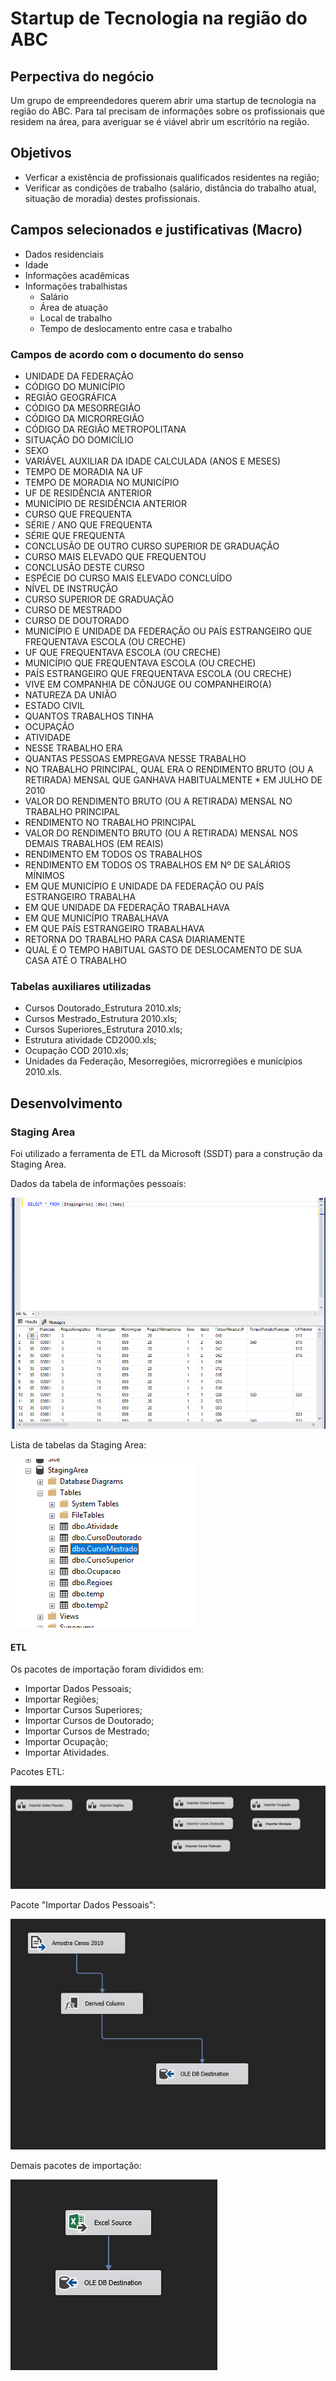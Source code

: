 # Startup de Tecnologia na região do ABC

## Perpectiva do negócio

Um grupo de empreendedores querem abrir uma startup de tecnologia na região do ABC. Para tal precisam de informações sobre os profissionais que residem na área, para averiguar se é viável abrir um escritório na região.

## Objetivos

* Verficar a existência de profissionais qualificados residentes na região;
* Verificar as condições de trabalho (salário, distância do trabalho atual, situação de moradia) destes profissionais.

## Campos selecionados e justificativas (Macro)

* Dados residenciais
* Idade
* Informações acadêmicas
* Informações trabalhistas
  * Salário
  * Área de atuação
  * Local de trabalho
  * Tempo de deslocamento entre casa e trabalho

### Campos de acordo com o documento do senso

* UNIDADE DA FEDERAÇÃO
* CÓDIGO DO MUNICÍPIO
* REGIÃO GEOGRÁFICA
* CÓDIGO DA MESORREGIÃO
* CÓDIGO DA MICRORREGIÃO
* CÓDIGO DA REGIÃO METROPOLITANA
* SITUAÇÃO DO DOMICÍLIO
* SEXO
* VARIÁVEL AUXILIAR DA IDADE CALCULADA (ANOS E MESES)
* TEMPO DE MORADIA NA UF
* TEMPO DE MORADIA NO MUNICÍPIO
* UF DE RESIDÊNCIA ANTERIOR
* MUNICÍPIO DE RESIDÊNCIA ANTERIOR
* CURSO QUE FREQUENTA
* SÉRIE / ANO QUE FREQUENTA
* SÉRIE QUE FREQUENTA
* CONCLUSÃO DE OUTRO CURSO SUPERIOR DE GRADUAÇÃO
* CURSO MAIS ELEVADO QUE FREQUENTOU
* CONCLUSÃO DESTE CURSO
* ESPÉCIE DO CURSO MAIS ELEVADO CONCLUÍDO
* NÍVEL DE INSTRUÇÃO
* CURSO SUPERIOR DE GRADUAÇÃO
* CURSO DE MESTRADO
* CURSO DE DOUTORADO
* MUNICÍPIO E UNIDADE DA FEDERAÇÃO OU PAÍS ESTRANGEIRO QUE FREQUENTAVA ESCOLA (OU CRECHE)
* UF QUE FREQUENTAVA ESCOLA (OU CRECHE)
* MUNICÍPIO QUE FREQUENTAVA ESCOLA (OU CRECHE)
* PAÍS ESTRANGEIRO QUE FREQUENTAVA ESCOLA (OU CRECHE)
* VIVE EM COMPANHIA DE CÔNJUGE OU COMPANHEIRO(A)
* NATUREZA DA UNIÃO
* ESTADO CIVIL
* QUANTOS TRABALHOS TINHA
* OCUPAÇÃO
* ATIVIDADE
* NESSE TRABALHO ERA
* QUANTAS PESSOAS EMPREGAVA NESSE TRABALHO
* NO TRABALHO PRINCIPAL, QUAL ERA O RENDIMENTO BRUTO (OU A RETIRADA) MENSAL QUE GANHAVA HABITUALMENTE * EM JULHO DE 2010
* VALOR DO RENDIMENTO BRUTO (OU A RETIRADA) MENSAL NO TRABALHO PRINCIPAL
* RENDIMENTO NO TRABALHO PRINCIPAL
* VALOR DO RENDIMENTO BRUTO (OU A RETIRADA) MENSAL NOS DEMAIS TRABALHOS (EM REAIS)
* RENDIMENTO EM TODOS OS TRABALHOS
* RENDIMENTO EM TODOS OS TRABALHOS EM Nº DE SALÁRIOS MÍNIMOS
* EM QUE MUNICÍPIO E UNIDADE DA FEDERAÇÃO OU PAÍS ESTRANGEIRO TRABALHA
* EM QUE UNIDADE DA FEDERAÇÃO TRABALHAVA
* EM QUE MUNICÍPIO TRABALHAVA
* EM QUE PAÍS ESTRANGEIRO TRABALHAVA
* RETORNA DO TRABALHO PARA CASA DIARIAMENTE
* QUAL É O TEMPO HABITUAL GASTO DE DESLOCAMENTO DE SUA CASA ATÉ O TRABALHO

### Tabelas auxiliares utilizadas

* Cursos Doutorado_Estrutura 2010.xls;
* Cursos Mestrado_Estrutura 2010.xls;
* Cursos Superiores_Estrutura 2010.xls;
* Estrutura atividade CD2000.xls;
* Ocupação COD 2010.xls;
* Unidades da Federação, Mesorregiões, microrregiões e municípios 2010.xls.

## Desenvolvimento

### Staging Area

Foi utilizado a ferramenta de ETL da Microsoft (SSDT) para a construção da Staging Area.

Dados da tabela de informações pessoais:

![alt text](/staging_area.png "Staging Area")

Lista de tabelas da Staging Area:

![alt text](/staging_area_02.png "Tabelas da Staging Area")

#### ETL

Os pacotes de importação foram divididos em:

* Importar Dados Pessoais;
* Importar Regiões;
* Importar Cursos Superiores;
* Importar Cursos de Doutorado;
* Importar Cursos de Mestrado;
* Importar Ocupação;
* Importar Atividades.

Pacotes ETL:

![alt text](/etl_staging_area_01.png "Pacotes do ETL")

Pacote "Importar Dados Pessoais":

![alt text](/etl_staging_area_02.png "Importar Dados Pessoais")

Demais pacotes de importação:

![alt text](/etl_staging_area_03.png "Demais passos de importação")